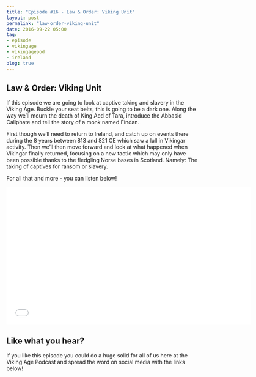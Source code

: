 ```yaml
---
title: "Episode #16 - Law & Order: Viking Unit"
layout: post
permalink: "law-order-viking-unit"
date: 2016-09-22 05:00
tag:
- episode
- vikingage
- vikingagepod
- ireland
blog: true
---
```


## Law & Order: Viking Unit

If this episode we are going to look at captive taking and slavery in the Viking Age. Buckle your seat belts, this is going to be a dark one. Along the way we’ll mourn the death of King Aed of Tara, introduce the Abbasid Caliphate and tell the story of a monk named Findan.

First though we’ll need to return to Ireland, and catch up on events there during the 8 years between 813 and 821 CE which saw a lull in Vikingar activity. Then we’ll then move forward and look at what happened when Vikingar finally returned, focusing on a new tactic which may only have been possible thanks to the fledgling Norse bases in Scotland. Namely: The taking of captives for ransom or slavery.

For all that and more - you can listen below!

<iframe style="border: none" src="//html5-player.libsyn.com/embed/episode/id/4679514/height/360/width/640/theme/standard/autonext/no/thumbnail/yes/autoplay/no/preload/no/no_addthis/no/direction/backward/no-cache/true/" height="360" width="640" scrolling="no"  allowfullscreen webkitallowfullscreen mozallowfullscreen oallowfullscreen msallowfullscreen></iframe>

## Like what you hear?
If you like this episode you could do a huge solid for all of us here at the Viking Age Podcast and spread the word on social media with the links below!
